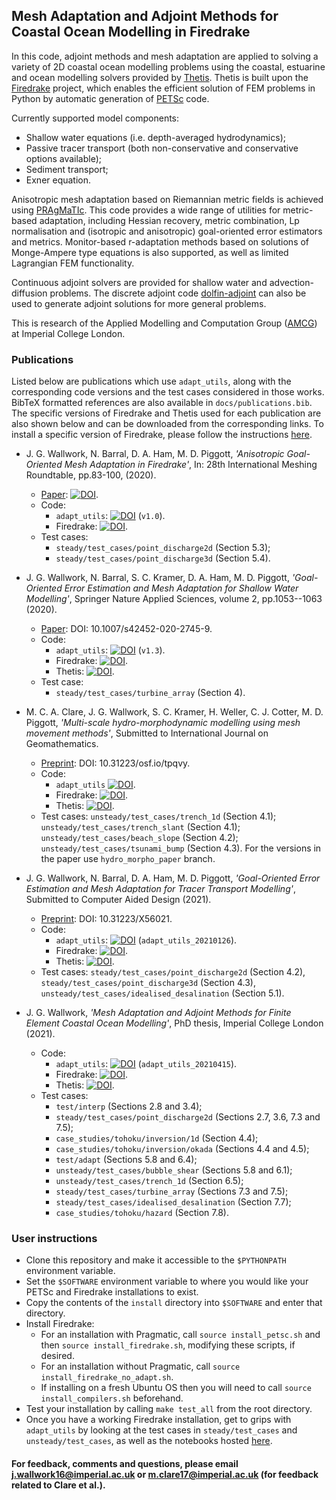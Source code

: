 ## Mesh Adaptation and Adjoint Methods for Coastal Ocean Modelling in Firedrake

In this code, adjoint methods and mesh adaptation are applied to solving a variety of 2D coastal ocean
modelling problems using the coastal, estuarine and ocean modelling solvers provided by [Thetis][2].
Thetis is built upon the [Firedrake][1] project, which enables the efficient solution of FEM problems
in Python by automatic generation of [PETSc][3] code.

Currently supported model components:
  * Shallow water equations (i.e. depth-averaged hydrodynamics);
  * Passive tracer transport (both non-conservative and conservative options available);
  * Sediment transport;
  * Exner equation.

Anisotropic mesh adaptation based on Riemannian metric fields is achieved using [PRAgMaTIc][4]. This
code provides a wide range of utilities for metric-based adaptation, including Hessian recovery,
metric combination, Lp normalisation and (isotropic and anisotropic) goal-oriented error estimators
and metrics. Monitor-based r-adaptation methods based on solutions of Monge-Ampere type equations is
also supported, as well as limited Lagrangian FEM functionality.

Continuous adjoint solvers are provided for shallow water and advection-diffusion problems. The
discrete adjoint code [dolfin-adjoint][5] can also be used to generate adjoint solutions for more general
problems.

This is research of the Applied Modelling and Computation Group ([AMCG][6]) at Imperial College
London.


### Publications

Listed below are publications which use `adapt_utils`, along with the corresponding code versions
and the test cases considered in those works. BibTeX formatted references are also available in
`docs/publications.bib`. The specific versions of Firedrake and Thetis used for each publication
are also shown below and can be downloaded from the corresponding links. To install a specific
version of Firedrake, please follow the instructions [here][7].

  * J. G. Wallwork, N. Barral, D. A. Ham, M. D. Piggott, <em>'Anisotropic Goal-Oriented Mesh Adaptation in Firedrake'</em>, In: 28th International Meshing Roundtable, pp.83-100, (2020).
    * [Paper][9]: [![DOI](https://zenodo.org/badge/DOI/10.5281/zenodo.3653101.svg)](https://doi.org/10.5281/zenodo.3653101).
    * Code:
      * `adapt_utils`: [![DOI](https://zenodo.org/badge/DOI/10.5281/zenodo.3358565.svg)](https://doi.org/10.5281/zenodo.3358565) (`v1.0`).
      * Firedrake: [![DOI](https://zenodo.org/badge/DOI/10.5281/zenodo.3250888.svg)](https://doi.org/10.5281/zenodo.3250888).
    * Test cases:
      * `steady/test_cases/point_discharge2d` (Section 5.3);
      * `steady/test_cases/point_discharge3d` (Section 5.4).

  * J. G. Wallwork, N. Barral, S. C. Kramer, D. A. Ham, M. D. Piggott, <em>'Goal-Oriented Error Estimation and Mesh Adaptation for Shallow Water Modelling'</em>, Springer Nature Applied Sciences, volume 2, pp.1053--1063 (2020).
    * [Paper][10]: DOI: 10.1007/s42452-020-2745-9.
    * Code:
      * `adapt_utils`: [![DOI](https://zenodo.org/badge/DOI/10.5281/zenodo.3695801.svg)](https://doi.org/10.5281/zenodo.3695801) (`v1.3`).
      * Firedrake: [![DOI](https://zenodo.org/badge/DOI/10.5281/zenodo.3568997.svg)](https://doi.org/10.5281/zenodo.3568997).
      * Thetis: [![DOI](https://zenodo.org/badge/DOI/10.5281/zenodo.3689727.svg)](https://doi.org/10.5281/zenodo.3689727).
    * Test case:
      * `steady/test_cases/turbine_array` (Section 4).
    
 * M. C. A. Clare, J. G. Wallwork, S. C. Kramer, H. Weller, C. J. Cotter, M. D. Piggott, <em> 'Multi-scale hydro-morphodynamic modelling using mesh movement methods'</em>, Submitted to International Journal on Geomathematics.
    * [Preprint][11]: DOI: 10.31223/osf.io/tpqvy.
    * Code:
      * `adapt_utils` [![DOI](https://zenodo.org/badge/DOI/10.5281/zenodo.4779070.svg)](https://doi.org/10.5281/zenodo.4779070).
      * Firedrake: [![DOI](https://zenodo.org/badge/DOI/10.5281/zenodo.4110204.svg)](https://doi.org/10.5281/zenodo.4110204).
      * Thetis: [![DOI](https://zenodo.org/badge/DOI/10.5281/zenodo.4778411.svg)](https://doi.org/10.5281/zenodo.4778411).
    * Test cases: `unsteady/test_cases/trench_1d` (Section 4.1); `unsteady/test_cases/trench_slant` (Section 4.1); `unsteady/test_cases/beach_slope` (Section 4.2); `unsteady/test_cases/tsunami_bump` (Section 4.3). For the versions in the paper use `hydro_morpho_paper` branch.

  * J. G. Wallwork, N. Barral, D. A. Ham, M. D. Piggott, <em>'Goal-Oriented Error Estimation and Mesh Adaptation for Tracer Transport Modelling'</em>, Submitted to Computer Aided Design (2021).
    * [Preprint][12]: DOI: 10.31223/X56021.
    * Code:
      * `adapt_utils`: [![DOI](https://zenodo.org/badge/DOI/10.5281/zenodo.4468992.svg)](https://doi.org/10.5281/zenodo.4468992) (`adapt_utils_20210126`).
      * Firedrake: [![DOI](https://zenodo.org/badge/DOI/10.5281/zenodo.4293614.svg)](https://doi.org/10.5281/zenodo.4293614).
      * Thetis: [![DOI](https://zenodo.org/badge/DOI/10.5281/zenodo.4288261.svg)](https://doi.org/10.5281/zenodo.4288261).
    * Test cases: `steady/test_cases/point_discharge2d` (Section 4.2), `steady/test_cases/point_discharge3d` (Section 4.3), `unsteady/test_cases/idealised_desalination` (Section 5.1).

  * J. G. Wallwork, <em>'Mesh Adaptation and Adjoint Methods for Finite Element Coastal Ocean Modelling'</em>, PhD thesis, Imperial College London (2021).
    * Code:
      * `adapt_utils`: [![DOI](https://zenodo.org/badge/DOI/10.5281/zenodo.4692664.svg)](https://doi.org/10.5281/zenodo.4692664) (`adapt_utils_20210415`). 
      * Firedrake: [![DOI](https://zenodo.org/badge/DOI/10.5281/zenodo.4561836.svg)](https://doi.org/10.5281/zenodo.4561836).
      * Thetis: [![DOI](https://zenodo.org/badge/DOI/10.5281/zenodo.4560054.svg)](https://doi.org/10.5281/zenodo.4560054).
    * Test cases:
      * `test/interp` (Sections 2.8 and 3.4);
      * `steady/test_cases/point_discharge2d` (Sections 2.7, 3.6, 7.3 and 7.5);
      * `case_studies/tohoku/inversion/1d` (Section 4.4);
      * `case_studies/tohoku/inversion/okada` (Sections 4.4 and 4.5);
      * `test/adapt` (Sections 5.8 and 6.4);
      * `unsteady/test_cases/bubble_shear` (Sections 5.8 and 6.1);
      * `unsteady/test_cases/trench_1d` (Section 6.5);
      * `steady/test_cases/turbine_array` (Sections 7.3 and 7.5);
      * `steady/test_cases/idealised_desalination` (Section 7.7);
      * `case_studies/tohoku/hazard` (Section 7.8).


### User instructions

  * Clone this repository and make it accessible to the `$PYTHONPATH` environment variable.
  * Set the `$SOFTWARE` environment variable to where you would like your PETSc and Firedrake installations to exist.
  * Copy the contents of the `install` directory into `$SOFTWARE` and enter that directory.
  * Install Firedrake:
      * For an installation with Pragmatic, call `source install_petsc.sh` and then `source install_firedrake.sh`, modifying these scripts, if desired.
      * For an installation without Pragmatic, call `source install_firedrake_no_adapt.sh`.
      * If installing on a fresh Ubuntu OS then you will need to call `source install_compilers.sh` beforehand.
  * Test your installation by calling `make test_all` from the root directory.
  * Once you have a working Firedrake installation, get to grips with `adapt_utils` by looking at the test cases in `steady/test_cases` and `unsteady/test_cases`, as well as the notebooks hosted [here][8].


#### For feedback, comments and questions, please email j.wallwork16@imperial.ac.uk or m.clare17@imperial.ac.uk (for feedback related to Clare et al.).

[1]: http://firedrakeproject.org/ "Firedrake"
[2]: http://thetisproject.org/index.html "Thetis"
[3]: https://www.mcs.anl.gov/petsc/ "PETSc"
[4]: https://github.com/meshadaptation/pragmatic "PRAgMaTIc"
[5]: https://www.dolfin-adjoint.org/ "dolfin-adjoint"
[6]: http://www.imperial.ac.uk/earth-science/research/research-groups/amcg/ "AMCG"
[7]: https://www.firedrakeproject.org/zenodo.html "firedrake_zenodo"
[8]: https://github.com/jwallwork23/adapt_utils_notebooks "adapt_utils_notebooks"
[9]: https://doi.org/10.5281/zenodo.3653101 "imr_paper"
[10]: https://rdcu.be/b35wZ "snas_paper"
[11]: https://doi.org/10.31223/osf.io/tpqvy "mesh_movement_paper"
[12]: https://doi.org/10.31223/X56021 "cad_paper"
